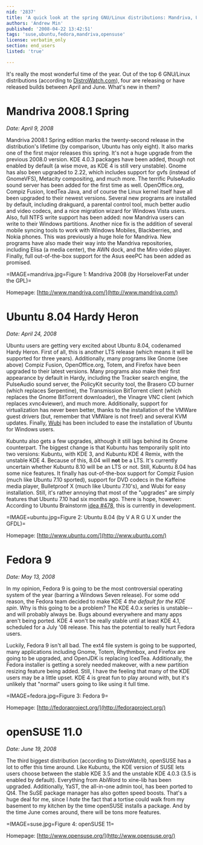 ```yaml
---
nid: '2837'
title: 'A quick look at the spring GNU/Linux distributions: Mandriva, Ubuntu, Fedora, and openSUSE'
authors: 'Andrew Min'
published: '2008-04-22 13:42:51'
tags: 'suse,ubuntu,fedora,mandriva,opensuse'
license: verbatim_only
section: end_users
listed: 'true'

---
```

It's really the most wonderful time of the year. Out of the top 6 GNU/Linux distributions (according to [DistroWatch.com](http://distrowatch.com/)), four are releasing or have released builds between April and June. What's new in them?

<!--break-->

# Mandriva 2008.1 Spring

_Date: April 9, 2008_

Mandriva 2008.1 Spring edition marks the twenty-second release in the distribution's lifetime (by comparison, Ubuntu has only eight). It also marks one of the first major releases this spring. It's not a huge upgrade from the previous 2008.0 version. KDE 4.0.3 packages have been added, though not enabled by default (a wise move, as KDE 4 is still very unstable). Gnome has also been upgraded to 2.22, which includes support for gvfs (instead of GnomeVFS), Metacity compositing, and much more. The terrific PulseAudio sound server has been added for the first time as well. OpenOffice.org, Compiz Fusion, IcedTea Java, and of course the Linux kernel itself have all been upgraded to their newest versions. Several new programs are installed by default, including drakguard, a parental control tool, much better audio and video codecs, and a nice migration wizard for Windows Vista users. Also, full NTFS write support has been added: now Mandriva users can write to their Windows partitions. Another nice fix is the addition of several mobile syncing tools to work with Windows Mobiles, Blackberries, and Nokia phones. This was previously a huge hole for Mandriva. New programs have also made their way into the Mandriva repositories, including Elisa (a media center), the AWN dock, and the Miro video player. Finally, full out-of-the-box support for the Asus eeePC has been added as promised.

=IMAGE=mandriva.jpg=Figure 1: Mandriva 2008 (by HorseloverFat under the GPL)=

Homepage: [http://www.mandriva.com/](http://www.mandriva.com/)

# Ubuntu 8.04 Hardy Heron

_Date: April 24, 2008_

Ubuntu users are getting very excited about Ubuntu 8.04, codenamed Hardy Heron. First of all, this is another LTS release (which means it will be supported for three years). Additionally, many programs like Gnome (see above) Compiz Fusion, OpenOffice.org, Totem, and Firefox have been upgraded to their latest versions. Many programs also make their first appearance by default in Hardy, including the Tracker search engine, the PulseAudio sound server, the PolicyKit security tool, the Brasero CD burner (which replaces Serpentine), the Transmission BitTorrent client (which replaces the Gnome BitTorrent downloader), the Vinagre VNC client (which replaces xvnc4viewer), and much more. Additionally, support for virtualization has never been better, thanks to the installation of the VMWare guest drivers (but, remember that VMWare is not free!) and several KVM updates. Finally, [Wubi](http://wubi-installer.org/) has been included to ease the installation of Ubuntu for Windows users.

Kubuntu also gets a few upgrades, although it still lags behind its Gnome counterpart. The biggest change is that Kubuntu has temporarily split into two versions: Kubuntu, with KDE 3, and Kubuntu KDE 4 Remix, with the unstable KDE 4. Because of this, 8.04 will **not** be a LTS. It's currently uncertain whether Kubuntu 8.10 will be an LTS or not. Still, Kubuntu 8.04 has some nice features. It finally has out-of-the-box support for Compiz Fusion (much like Ubuntu 7.10 sported), support for DVD codecs in the Kaffeine media player, Bulletproof X (much like Ubuntu 7.10's), and Wubi for easy installation. Still, it's rather annoying that most of the "upgrades" are simply features that Ubuntu 7.10 had six months ago. There is hope, however: According to Ubuntu Brainstorm [idea #478](http://brainstorm.ubuntu.com/idea/478/), this is currently in development.

=IMAGE=ubuntu.jpg=Figure 2: Ubuntu 8.04 (by V A R G U X under the GFDL)=

Homepage: [http://www.ubuntu.com/](http://www.ubuntu.com/)

# Fedora 9

_Date: May 13, 2008_

In my opinion, Fedora 9 is going to be the most controversial operating system of the year (barring a Windows Seven release). For some odd reason, the Fedora team decided to make KDE 4 _the default for the KDE spin_. Why is this going to be a problem? The KDE 4.0.x series is  unstable--and will probably always be. Bugs abound everywhere and many apps aren't being ported. KDE 4 won't be really stable until at least KDE 4.1, scheduled for a July '08 release. This has the potential to really hurt Fedora users.

Luckily, Fedora 9 isn't all bad. The ext4 file system is going to be supported, many applications including Gnome, Totem, Rhythmbox, and Firefox are going to be upgraded, and OpenJDK is replacing IcedTea. Additionally, the Fedora installer is getting a sorely needed makeover, with a new partition resizing feature being added. Still, I have the feeling that many of the KDE users may be a little upset. KDE 4 is great fun to play around with, but it's unlikely that "normal" users going to like using it full time.

=IMAGE=fedora.jpg=Figure 3: Fedora 9=

Homepage: [http://fedoraproject.org/](http://fedoraproject.org/)

# openSUSE 11.0

_Date: June 19, 2008_

The third biggest distribution (according to DistroWatch), openSUSE has a lot to offer this time around. Like Kubuntu, the KDE version of SUSE lets users choose between the stable KDE 3.5 and the unstable KDE 4.0.3 (3.5 is enabled by default). Everything from AbiWord to xine-lib has been upgraded. Additionally, YaST, the all-in-one admin tool, has been ported to Qt4. The SuSE package manager has also gotten speed boosts. That's a huge deal for me, since I _hate_ the fact that a tortise could walk from my basement to my kitchen by the time openSUSE installs a package. And by the time June comes around, there will be tons more features.

=IMAGE=suse.jpg=Figure 4: openSUSE 11=

Homepage: [http://www.opensuse.org/](http://www.opensuse.org/)